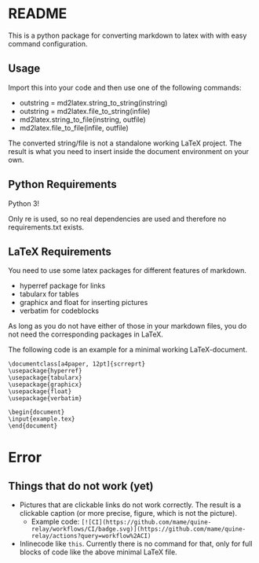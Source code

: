 # README

This is a python package for converting markdown to latex with with easy command configuration.

## Usage

Import this into your code and then use one of the following commands:
- outstring = md2latex.string_to_string(instring)
- outstring = md2latex.file_to_string(infile)
- md2latex.string_to_file(instring, outfile)
- md2latex.file_to_file(infile, outfile)

The converted string/file is not a standalone working LaTeX project. The result is what you need to insert inside the document environment on your own.

## Python Requirements
Python 3!

Only re is used, so no real dependencies are used and therefore no requirements.txt exists.

## LaTeX Requirements
You need to use some latex packages for different features of markdown.
- hyperref package for links
- tabularx for tables
- graphicx and float for inserting pictures
- verbatim for codeblocks

As long as you do not have either of those in your markdown files, you do not need the corresponding packages in LaTeX.

The following code is an example for a minimal working LaTeX-document.

```
\documentclass[a4paper, 12pt]{scrreprt}
\usepackage{hyperref}
\usepackage{tabularx}
\usepackage{graphicx}
\usepackage{float}
\usepackage{verbatim}

\begin{document}
\input{example.tex}
\end{document}
```

# Error
## Things that do not work (yet)
- Pictures that are clickable links do not work correctly. The result is a clickable caption (or more precise, figure, which is not the picture).
    - Example code: ```[![CI](https://github.com/mame/quine-relay/workflows/CI/badge.svg)](https://github.com/mame/quine-relay/actions?query=workflow%2ACI)```
- Inlinecode like `this`. Currently there is no command for that, only for full blocks of code like the above minimal LaTeX file.